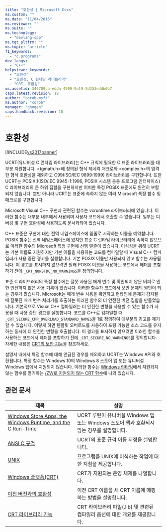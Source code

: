 ```yaml
---
title: "호환성 | Microsoft Docs"
ms.custom: ""
ms.date: "11/04/2016"
ms.reviewer: ""
ms.suite: ""
ms.technology: 
  - "devlang-cpp"
ms.tgt_pltfrm: ""
ms.topic: "article"
f1_keywords: 
  - "c.programs"
dev_langs: 
  - "C++"
helpviewer_keywords: 
  - "호환성"
  - "호환성, C 런타임 라이브러리"
  - "CRT, 호환성"
ms.assetid: 346709cb-edda-4909-9a19-3d253eddb6b7
caps.latest.revision: 18
author: "corob-msft"
ms.author: "corob"
manager: "ghogen"
caps.handback.revision: 18
---
```

# 호환성
[!INCLUDE[vs2017banner](../assembler/inline/includes/vs2017banner.md)]

UCRT\(유니버설 C 런타임 라이브러리\)는 C\+\+ 규칙에 필요한 C 표준 라이브러리를 대부분 지원합니다. \<tgmath.h\>에 정의된 형식 제네릭 매크로와 \<complex.h\>의 엄격한 형식 호환성을 제외하고 C99\(ISO\/IEC 9899:1999\) 라이브러리를 구현합니다. 또한 UCRT는 POSIX.1\(ISO\/IEC 9945\-1:1996, POSIX 시스템 응용 프로그램 인터페이스\) C 라이브러리의 큰 하위 집합을 구현하지만 어떠한 특정 POSIX 표준에도 완전히 부합되지 않습니다.  뿐만 아니라 UCRT는 표준에 속하지 않는 여러 Microsoft 특정 함수 및 매크로를 구현합니다.  
  
 Microsoft Visual C\+\+ 구현과 관련된 함수는 vcruntime 라이브러리에 있습니다.  이러한 함수는 대부분 내부에서 사용되며 사용자 코드에서 호출할 수 없습니다. 일부는 디버깅 및 구현 호환성에 사용하도록 문서화되어 있습니다.  
  
 C\+\+ 표준은 구현에 대한 전역 네임스페이스에 밑줄로 시작하는 이름을 예약합니다. POSIX 함수는 전역 네임스페이스에 있지만 표준 C 런타임 라이브러리에 속하지 않으므로 이러한 함수의 Microsoft 특정 구현에 선행 밑줄이 있습니다. 이식성을 위해 UCRT는 기본 이름도 지원하지만 기본 이름을 사용하는 코드를 컴파일할 때 Visual C\+\+ 컴파일러가 사용 중단 경고를 실행합니다. 기본 POSIX 이름만 사용되지 않고 함수는 사용됩니다. 이 경고를 표시하지 않으려면 원래 POSIX 이름을 사용하는 코드에서 헤더를 포함하기 전에 `_CRT_NONSTDC_NO_WARNINGS`을 정의합니다.  
  
 표준 C 라이브러리의 특정 함수에는 잘못 사용된 매개 변수 및 확인되지 않은 버퍼로 인한 안전하지 않은 사용 기록이 있습니다. 이러한 함수가 코드에서 보안 문제의 원인이 되는 경우가 많습니다. Microsoft는 매개 변수 사용을 확인하고 런타임에 문제가 감지될 때 잘못된 매개 변수 처리기를 호출하는 이러한 함수의 더 안전한 버전 집합을 만들었습니다.  기본적으로 Visual C\+\+ 컴파일러는 더 안전한 변형을 사용할 수 있는 함수가 사용될 때 사용 중단 경고를 실행합니다. 코드를 C\+\+로 컴파일할 때 `_CRT_SECURE_CPP_OVERLOAD_STANDARD_NAMES`을 1로 정의하여 대부분의 경고를 제거할 수 있습니다. 이렇게 하면 템플릿 오버로드를 사용하여 포팅 가능한 소스 코드를 유지하는 동시에 더 안전한 변형을 호출합니다. 이 경고를 표시하지 않으려면 이러한 함수를 사용하는 코드에서 헤더를 포함하기 전에 `_CRT_SECURE_NO_WARNINGS`를 정의합니다. 자세한 내용은 [CRT의 보안 기능](../c-runtime-library/security-features-in-the-crt.md)을 참조하세요.  
  
 설명서 내에서 특정 함수에 대해 언급된 경우를 제외하고 UCRT는 Windows API와 호환됩니다.  특정 함수는 Windows 10의 Windows 8 스토어 앱 또는 유니버설 Windows 앱에서 지원되지 않습니다. 이러한 함수는 [Windows 런타임](http://msdn.microsoft.com/ko-kr/9a1a18b8-9802-4ec5-b9de-0d2dfdf414e9)에서 지원되지 않는 함수를 열거하는 [\/ZW로 지원되지 않는 CRT 함수](http://msdn.microsoft.com/library/windows/apps/jj606124.aspx)에 나와 있습니다.  
  
## 관련 문서  
  
|제목|설명|  
|--------|--------|  
|[Windows Store Apps, the Windows Runtime, and the C Run\-Time](../c-runtime-library/windows-store-apps-the-windows-runtime-and-the-c-run-time.md)|UCRT 루틴이 유니버설 Windows 앱 또는 Windows 스토어 앱과 호환되지 않는 경우를 설명합니다.|  
|[ANSI C 규격](../c-runtime-library/ansi-c-compliance.md)|UCRT의 표준 규격 이름 지정을 설명합니다.|  
|[UNIX](../c-runtime-library/unix.md)|프로그램을 UNIX에 이식하는 작업에 대한 지침을 제공합니다.|  
|[Windows 플랫폼\(CRT\)](../c-runtime-library/windows-platforms-crt.md)|CRT가 지원되는 운영 체제를 나열합니다.|  
|[이전 버전과의 호환성](../c-runtime-library/backward-compatibility.md)|이전 CRT 이름을 새 CRT 이름에 매핑하는 방법을 설명합니다.|  
|[CRT 라이브러리 기능](../c-runtime-library/crt-library-features.md)|CRT 라이브러리 파일\(.lib\) 및 관련된 컴파일러 옵션에 대한 개요를 제공합니다.|
